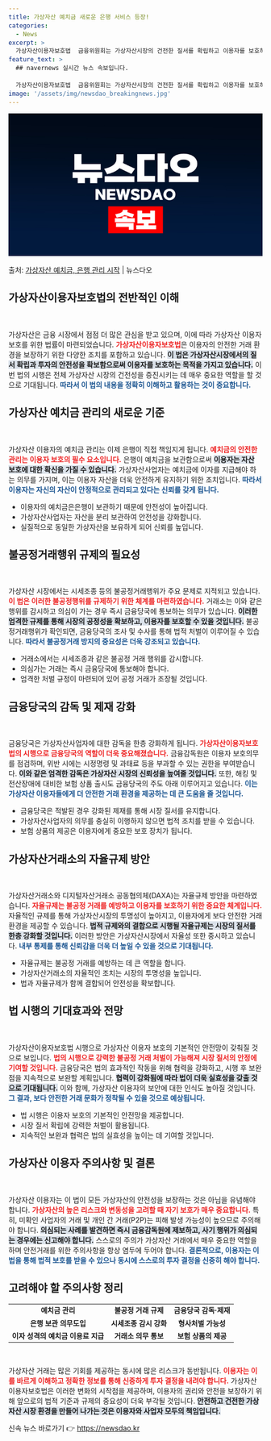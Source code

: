 ```yaml
---
title: 가상자산 예치금 새로운 은행 서비스 등장!
categories:
  - News
excerpt: >
  가상자산이용자보호법  금융위원회는 가상자산시장의 건전한 질서를 확립하고 이용자를 보호하기 위해 오는 19일부…
feature_text: >
  ## navernews 실시간 뉴스 속보입니다.

  가상자산이용자보호법  금융위원회는 가상자산시장의 건전한 질서를 확립하고 이용자를 보호하기 위해 오는 19일부…
image: '/assets/img/newsdao_breakingnews.jpg'
---
```


![뉴스다오 속보](/assets/img/newsdao_breakingnews.jpg)

<p>출처: <a href="https://newsdao.kr/4916" rel="dofollow">가상자산 예치금, 은행 관리 시작</a> | 뉴스다오</p>

<h2 data-ke-size="size26">가상자산이용자보호법의 전반적인 이해</h2>

<p data-ke-size="size16">&nbsp;</p> 
가상자산은 금융 시장에서 점점 더 많은 관심을 받고 있으며, 이에 따라 가상자산 이용자 보호를 위한 법률이 마련되었습니다. <b><span style="color: #ee2323;">가상자산이용자보호법</span></b>은 이용자의 안전한 거래 환경을 보장하기 위한 다양한 조치를 포함하고 있습니다. <b><span style="background-color: #21538527;">이 법은 가상자산시장에서의 질서 확립과 투자의 안전성을 확보함으로써 이용자를 보호하는 목적을 가지고 있습니다.</span></b> 이번 법의 시행은 전체 가상자산 시장의 건전성을 증진시키는 데 매우 중요한 역할을 할 것으로 기대됩니다. <b><span style="color: #1a5490;">따라서 이 법의 내용을 정확히 이해하고 활용하는 것이 중요합니다.</span></b>

<h2 data-ke-size="size26">가상자산 예치금 관리의 새로운 기준</h2>

<p data-ke-size="size16">&nbsp;</p> 
가상자산 이용자의 예치금 관리는 이제 은행이 직접 책임지게 됩니다. <b><span style="color: #ee2323;">예치금의 안전한 관리는 이용자 보호의 필수 요소입니다.</span></b> 은행이 예치금을 보관함으로써 <b><span style="background-color: #21538527;">이용자는 자산 보호에 대한 확신을 가질 수 있습니다.</span></b> 가상자산사업자는 예치금에 이자를 지급해야 하는 의무를 가지며, 이는 이용자 자산을 더욱 안전하게 유지하기 위한 조치입니다. <b><span style="color: #1a5490;">따라서 이용자는 자신의 자산이 안정적으로 관리되고 있다는 신뢰를 갖게 됩니다.</span></b>

<ul>
<li>이용자의 예치금은은행이 보관하기 때문에 안전성이 높아집니다.</li>
<li>가상자산사업자는 자산을 분리 보관하여 안전성을 강화합니다.</li>
<li>실질적으로 동일한 가상자산을 보유하게 되어 신뢰를 높입니다.</li>
</ul>

<h2 data-ke-size="size26">불공정거래행위 규제의 필요성</h2>

<p data-ke-size="size16">&nbsp;</p> 
가상자산 시장에서는 시세조종 등의 불공정거래행위가 주요 문제로 지적되고 있습니다. <b><span style="color: #ee2323;">이 법은 이러한 불공정행위를 규제하기 위한 체계를 마련하였습니다.</span></b> 거래소는 이와 같은 행위를 감시하고 의심이 가는 경우 즉시 금융당국에 통보하는 의무가 있습니다. <b><span style="background-color: #21538527;">이러한 엄격한 규제를 통해 시장의 공정성을 확보하고, 이용자를 보호할 수 있을 것입니다.</span></b> 불공정거래행위가 확인되면, 금융당국의 조사 및 수사를 통해 법적 처벌이 이루어질 수 있습니다. <b><span style="color: #1a5490;">따라서 불공정거래 방지의 중요성은 더욱 강조되고 있습니다.</span></b>

<ul>
<li>거래소에서는 시세조종과 같은 불공정 거래 행위를 감시합니다.</li>
<li>의심가는 거래는 즉시 금융당국에 통보해야 합니다.</li>
<li>엄격한 처벌 규정이 마련되어 있어 공정 거래가 조장될 것입니다.</li>
</ul>

<h2 data-ke-size="size26">금융당국의 감독 및 제재 강화</h2>

<p data-ke-size="size16">&nbsp;</p> 
금융당국은 가상자산사업자에 대한 감독을 한층 강화하게 됩니다. <b><span style="color: #ee2323;">가상자산이용자보호법의 시행으로 금융당국의 역할이 더욱 중요해졌습니다.</span></b> 금융감독원은 이용자 보호의무를 점검하며, 위반 시에는 시정명령 및 과태료 등을 부과할 수 있는 권한을 부여받습니다. <b><span style="background-color: #21538527;">이와 같은 엄격한 감독은 가상자산 시장의 신뢰성을 높여줄 것입니다.</span></b> 또한, 해킹 및 전산장애에 대비한 보험 상품 출시도 금융당국의 주도 아래 이루어지고 있습니다. <b><span style="color: #1a5490;">이는 가상자산 이용자들에게 더 안전한 거래 환경을 제공하는 데 큰 도움을 줄 것입니다.</span></b>

<ul>
<li>금융당국은 적발된 경우 강화된 제재를 통해 시장 질서를 유지합니다.</li>
<li>가상자산사업자의 의무를 충실히 이행하지 않으면 법적 조치를 받을 수 있습니다.</li>
<li>보험 상품의 제공은 이용자에게 중요한 보호 장치가 됩니다.</li>
</ul>

<h2 data-ke-size="size26">가상자산거래소의 자율규제 방안</h2>

<p data-ke-size="size16">&nbsp;</p> 
가상자산거래소와 디지털자산거래소 공동협의체(DAXA)는 자율규제 방안을 마련하였습니다. <b><span style="color: #ee2323;">자율규제는 불공정 거래를 예방하고 이용자를 보호하기 위한 중요한 체계입니다.</span></b> 자율적인 규제를 통해 가상자산시장의 투명성이 높아지고, 이용자에게 보다 안전한 거래 환경을 제공할 수 있습니다. <b><span style="background-color: #21538527;">법적 규제와의 결합으로 시행될 자율규제는 시장의 질서를 한층 강화할 것입니다.</span></b> 이러한 방안은 가상자산시장에서 자율성 또한 중시하고 있습니다. <b><span style="color: #1a5490;">내부 통제를 통해 신뢰감을 더욱 더 높일 수 있을 것으로 기대됩니다.</span></b>

<ul>
<li>자율규제는 불공정 거래를 예방하는 데 큰 역할을 합니다.</li>
<li>가상자산거래소의 자율적인 조치는 시장의 투명성을 높입니다.</li>
<li>법과 자율규제가 함께 결합되어 안전성을 확보합니다.</li>
</ul>

<h2 data-ke-size="size26">법 시행의 기대효과와 전망</h2>

<p data-ke-size="size16">&nbsp;</p> 
가상자산이용자보호법 시행으로 가상자산 이용자 보호의 기본적인 안전망이 갖춰질 것으로 보입니다. <b><span style="color: #ee2323;">법의 시행으로 강력한 불공정 거래 처벌이 가능해져 시장 질서의 안정에 기여할 것입니다.</span></b> 금융당국은 법의 효과적인 작동을 위해 협력을 강화하고, 시행 후 보완점을 지속적으로 보완할 계획입니다. <b><span style="background-color: #21538527;">협력이 강화됨에 따라 법이 더욱 실효성을 갖출 것으로 기대됩니다.</span></b> 이와 함께, 가상자산 이용자의 보안에 대한 인식도 높아질 것입니다. <b><span style="color: #1a5490;">그 결과, 보다 안전한 거래 문화가 정착될 수 있을 것으로 예상됩니다.</span></b>

<ul>
<li>법 시행은 이용자 보호의 기본적인 안전망을 제공합니다.</li>
<li>시장 질서 확립에 강력한 처벌이 활용됩니다.</li>
<li>지속적인 보완과 협력은 법의 실효성을 높이는 데 기여할 것입니다.</li>
</ul>

<h2 data-ke-size="size26">가상자산 이용자 주의사항 및 결론</h2>

<p data-ke-size="size16">&nbsp;</p> 
가상자산 이용자는 이 법이 모든 가상자산의 안전성을 보장하는 것은 아님을 유념해야 합니다. <b><span style="color: #ee2323;">가상자산의 높은 리스크와 변동성을 고려할 때 자기 보호가 매우 중요합니다.</span></b> 특히, 미확인 사업자의 거래 및 개인 간 거래(P2P)는 피해 발생 가능성이 높으므로 주의해야 합니다. <b><span style="background-color: #21538527;">의심되는 사례를 발견하면 즉시 금융감독원에 제보하고, 사기 행위가 의심되는 경우에는 신고해야 합니다.</span></b> 스스로의 주의가 가상자산 거래에서 매우 중요한 역할을 하며 안전거래를 위한 주의사항을 항상 염두에 두어야 합니다. <b><span style="color: #1a5490;">결론적으로, 이용자는 이 법을 통해 법적 보호를 받을 수 있으나 동시에 스스로의 투자 결정을 신중히 해야 합니다.</span></b>

<h2 data-ke-size="size26">고려해야 할 주의사항 정리</h2>

<table style="width: 100%; border-collapse: collapse;">
<tr>
<td style="text-align: center; height: 17px;"><b>예치금 관리</b></td>
<td style="text-align: center; height: 17px;"><b>불공정 거래 규제</b></td>
<td style="text-align: center; height: 17px;"><b>금융당국 감독·제재</b></td>
</tr>
<tr>
<td style="text-align: center; height: 17px;"><b>은행 보관 의무도입</b></td>
<td style="text-align: center; height: 17px;"><b>시세조종 감시 강화</b></td>
<td style="text-align: center; height: 17px;"><b>형사처벌 가능성</b></td>
</tr>
<tr>
<td style="text-align: center; height: 17px;"><b>이자 성격의 예치금 이용료 지급</b></td>
<td style="text-align: center; height: 17px;"><b>거래소 의무 통보</b></td>
<td style="text-align: center; height: 17px;"><b>보험 상품의 제공</b></td>
</tr>
</table>

<p data-ke-size="size16">&nbsp;</p> 
가상자산 거래는 많은 기회를 제공하는 동시에 많은 리스크가 동반됩니다. <b><span style="color: #ee2323;">이용자는 이를 바르게 이해하고 정확한 정보를 통해 신중하게 투자 결정을 내려야 합니다.</span></b> 가상자산이용자보호법은 이러한 변화의 시작점을 제공하며, 이용자의 권리와 안전을 보장하기 위해 앞으로의 법적 기준과 규제의 중요성이 더욱 부각될 것입니다. <b><span style="background-color: #21538527;">안전하고 건전한 가상자산 시장 환경을 만들어 나가는 것은 이용자와 사업자 모두의 책임입니다.</span></b> 

신속 뉴스 바로가기 👉 <a href="https://newsdao.kr" rel="dofollow">https://newsdao.kr</a>


